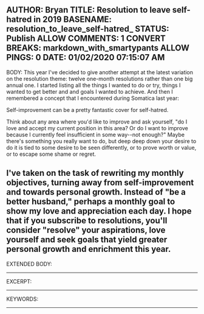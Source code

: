 AUTHOR: Bryan
TITLE: Resolution to leave self-hatred in 2019
BASENAME: resolution_to_leave_self-hatred_
STATUS: Publish
ALLOW COMMENTS: 1
CONVERT BREAKS: markdown_with_smartypants
ALLOW PINGS: 0
DATE: 01/02/2020 07:15:07 AM
-----
BODY:
This year I've decided to give another attempt at the latest variation on the resolution theme: twelve one-month resolutions rather than one big annual one. I started listing all the things I wanted to do or try, things I wanted to get better and and goals I wanted to achieve. And then I remembered a concept that I encountered during Somatica last year:

Self-improvement can be a pretty fantastic cover for self-hatred.

Think about any area where you'd like to improve and ask yourself, "do I love and accept my current position in this area? Or do I want to improve because I currently feel insufficient in some way--not enough?" Maybe there's something you really want to do, but deep deep down your desire to do it is tied to some desire to be seen differently, or to prove worth or value, or to escape some shame or regret. 

I've taken on the task of rewriting my monthly objectives, turning away from self-improvement and towards personal growth. Instead of "be a better husband," perhaps a monthly goal to show my love and appreciation each day. I hope that if you subscribe to resolutions, you'll consider "resolve" your aspirations, love yourself and seek goals that yield greater personal growth and enrichment this year. 
-----
EXTENDED BODY:

-----
EXCERPT:

-----
KEYWORDS:

-----


